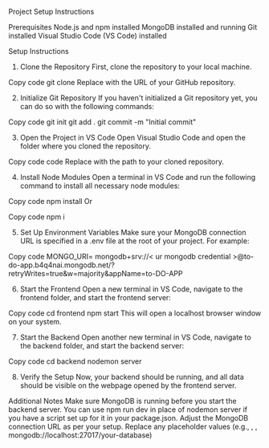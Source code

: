 Project Setup Instructions

Prerequisites
Node.js and npm installed
MongoDB installed and running
Git installed
Visual Studio Code (VS Code) installed

Setup Instructions
1. Clone the Repository
First, clone the repository to your local machine.


Copy code
git clone <repository-url>
Replace <repository-url> with the URL of your GitHub repository.

2. Initialize Git Repository
If you haven't initialized a Git repository yet, you can do so with the following commands:


Copy code
git init
git add .
git commit -m "Initial commit"

3. Open the Project in VS Code
Open Visual Studio Code and open the folder where you cloned the repository.


Copy code
code <repository-folder>
Replace <repository-folder> with the path to your cloned repository.

4. Install Node Modules
Open a terminal in VS Code and run the following command to install all necessary node modules:


Copy code
npm install
Or

Copy code
npm i

5. Set Up Environment Variables
Make sure your MongoDB connection URL is specified in a .env file at the root of your project. For example:

Copy code
MONGO_URI= mongodb+srv://< ur mongodb credential >@to-do-app.b4q4nai.mongodb.net/?retryWrites=true&w=majority&appName=to-DO-APP

6. Start the Frontend
Open a new terminal in VS Code, navigate to the frontend folder, and start the frontend server:

Copy code
cd frontend
npm start
This will open a localhost browser window on your system.

7. Start the Backend
Open another new terminal in VS Code, navigate to the backend folder, and start the backend server:

Copy code
cd backend
nodemon server

8. Verify the Setup
Now, your backend should be running, and all data should be visible on the webpage opened by the frontend server.

Additional Notes
Make sure MongoDB is running before you start the backend server.
You can use npm run dev in place of nodemon server if you have a script set up for it in your package.json.
Adjust the MongoDB connection URL as per your setup.
Replace any placeholder values (e.g., <repository-url>, <repository-folder>, mongodb://localhost:27017/your-database)






